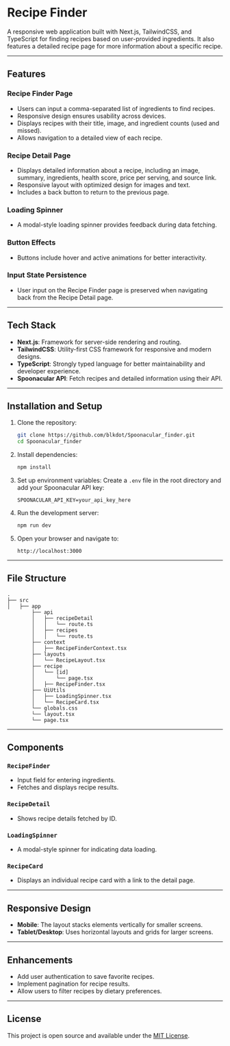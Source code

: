 # Recipe Finder

A responsive web application built with Next.js, TailwindCSS, and TypeScript for finding recipes based on user-provided ingredients. It also features a detailed recipe page for more information about a specific recipe.

---

## Features

### Recipe Finder Page
- Users can input a comma-separated list of ingredients to find recipes.
- Responsive design ensures usability across devices.
- Displays recipes with their title, image, and ingredient counts (used and missed).
- Allows navigation to a detailed view of each recipe.

### Recipe Detail Page
- Displays detailed information about a recipe, including an image, summary, ingredients, health score, price per serving, and source link.
- Responsive layout with optimized design for images and text.
- Includes a back button to return to the previous page.

### Loading Spinner
- A modal-style loading spinner provides feedback during data fetching.

### Button Effects
- Buttons include hover and active animations for better interactivity.

### Input State Persistence
- User input on the Recipe Finder page is preserved when navigating back from the Recipe Detail page.

---

## Tech Stack
- **Next.js**: Framework for server-side rendering and routing.
- **TailwindCSS**: Utility-first CSS framework for responsive and modern designs.
- **TypeScript**: Strongly typed language for better maintainability and developer experience.
- **Spoonacular API**: Fetch recipes and detailed information using their API.

---

## Installation and Setup

1. Clone the repository:
   ```bash
   git clone https://github.com/blkdot/Spoonacular_finder.git
   cd Spoonacular_finder
   ```

2. Install dependencies:
   ```bash
   npm install
   ```

3. Set up environment variables:
   Create a `.env` file in the root directory and add your Spoonacular API key:
   ```env
   SPOONACULAR_API_KEY=your_api_key_here
   ```

4. Run the development server:
   ```bash
   npm run dev
   ```

5. Open your browser and navigate to:
   ```
   http://localhost:3000
   ```

---

## File Structure

```
.
├── src
│   ├── app
        ├── api
        │   ├── recipeDetail
        │   │   └── route.ts
        │   ├── recipes
        │   │   └── route.ts
        ├── context
        │   ├── RecipeFinderContext.tsx
        ├── layouts
        │   └── RecipeLayout.tsx
        ├── recipe
        │   └── [id]
        │       └── page.tsx
        │   ├── RecipeFinder.tsx
        ├── UiUtils
        │   ├── LoadingSpinner.tsx
        │   └── RecipeCard.tsx
        └── globals.css
        └── layout.tsx
        └── page.tsx
```

---

## Components

### `RecipeFinder`
- Input field for entering ingredients.
- Fetches and displays recipe results.

### `RecipeDetail`
- Shows recipe details fetched by ID.

### `LoadingSpinner`
- A modal-style spinner for indicating data loading.

### `RecipeCard`
- Displays an individual recipe card with a link to the detail page.

---

## Responsive Design
- **Mobile**: The layout stacks elements vertically for smaller screens.
- **Tablet/Desktop**: Uses horizontal layouts and grids for larger screens.

---

## Enhancements
- Add user authentication to save favorite recipes.
- Implement pagination for recipe results.
- Allow users to filter recipes by dietary preferences.

---

## License
This project is open source and available under the [MIT License](LICENSE).

